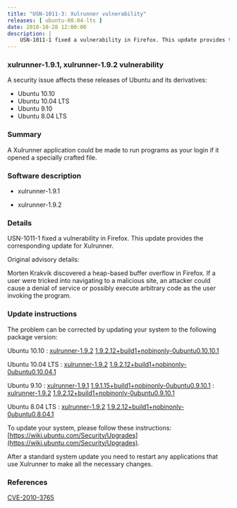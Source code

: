 ```yaml
---
title: "USN-1011-3: Xulrunner vulnerability"
releases: [ ubuntu-08.04-lts ]
date: 2010-10-28 12:00:00
description: |
    USN-1011-1 fixed a vulnerability in Firefox. This update provides the corresponding update for Xulrunner.
--- 
```

 
### xulrunner-1.9.1, xulrunner-1.9.2 vulnerability

A security issue affects these releases of Ubuntu and its derivatives:

* Ubuntu 10.10
* Ubuntu 10.04 LTS
* Ubuntu 9.10
* Ubuntu 8.04 LTS

### Summary

A Xulrunner application could be made to run programs as your login if it opened a specially crafted file.

### Software description

* xulrunner-1.9.1 

* xulrunner-1.9.2 

### Details

USN-1011-1 fixed a vulnerability in Firefox. This update provides the corresponding update for Xulrunner.

Original advisory details:

 Morten Krakvik discovered a heap-based buffer overflow in Firefox. If a user were tricked into navigating to a malicious site, an attacker could cause a denial of service or possibly execute arbitrary code as the user invoking the program. 

### Update instructions

The problem can be corrected by updating your system to the following package version:

Ubuntu 10.10
 : [xulrunner-1.9.2](https://launchpad.net/ubuntu/+source/xulrunner-1.9.2) <span> [1.9.2.12+build1+nobinonly-0ubuntu0.10.10.1](https://launchpad.net/ubuntu/+source/xulrunner-1.9.2/1.9.2.12+build1+nobinonly-0ubuntu0.10.10.1) </span> 

Ubuntu 10.04 LTS
 : [xulrunner-1.9.2](https://launchpad.net/ubuntu/+source/xulrunner-1.9.2) <span> [1.9.2.12+build1+nobinonly-0ubuntu0.10.04.1](https://launchpad.net/ubuntu/+source/xulrunner-1.9.2/1.9.2.12+build1+nobinonly-0ubuntu0.10.04.1) </span> 

Ubuntu 9.10
 : [xulrunner-1.9.1](https://launchpad.net/ubuntu/+source/xulrunner-1.9.1) <span> [1.9.1.15+build1+nobinonly-0ubuntu0.9.10.1](https://launchpad.net/ubuntu/+source/xulrunner-1.9.1/1.9.1.15+build1+nobinonly-0ubuntu0.9.10.1) </span> 
 : [xulrunner-1.9.2](https://launchpad.net/ubuntu/+source/xulrunner-1.9.2) <span> [1.9.2.12+build1+nobinonly-0ubuntu0.9.10.1](https://launchpad.net/ubuntu/+source/xulrunner-1.9.2/1.9.2.12+build1+nobinonly-0ubuntu0.9.10.1) </span> 

Ubuntu 8.04 LTS
 : [xulrunner-1.9.2](https://launchpad.net/ubuntu/+source/xulrunner-1.9.2) <span> [1.9.2.12+build1+nobinonly-0ubuntu0.8.04.1](https://launchpad.net/ubuntu/+source/xulrunner-1.9.2/1.9.2.12+build1+nobinonly-0ubuntu0.8.04.1) </span> 

To update your system, please follow these instructions: [https://wiki.ubuntu.com/Security/Upgrades](https://wiki.ubuntu.com/Security/Upgrades).

After a standard system update you need to restart any applications that use Xulrunner to make all the necessary changes. 

### References

 [CVE-2010-3765](http://people.ubuntu.com/~ubuntu-security/cve/CVE-2010-3765)
 
